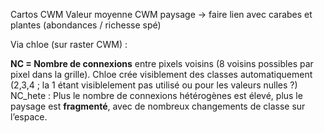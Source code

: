 
Cartos CWM
Valeur moyenne CWM paysage → faire lien avec carabes et plantes (abondances / richesse spé)


Via chloe (sur raster CWM) : 


**NC = Nombre de connexions** entre pixels voisins (8 voisins possibles par pixel dans la grille).
Chloe crée visiblement des classes automatiquement (2,3,4 ; la 1 étant visiblelement pas utilisé ou pour les valeurs nulles ?)
NC_hete : Plus le nombre de connexions hétérogènes est élevé, plus le paysage est **fragmenté**, avec de nombreux changements de classe sur l’espace.
